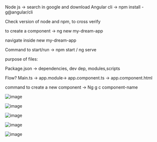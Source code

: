 
Node js -> search in google and download
Angular cli -> npm install -g@angular/cli

Check version of node and npm, to cross verify 

to create a component -> ng new my-dream-app

navigate inside new my-dream-app 

Command to start/run -> npm start / ng serve

purpose of files:

Package.json -> dependencies, dev dep, modules,scripts

Flow? Main.ts -> app.module-> app.component.ts -> app.component.html 

command to create a new component -> Ng g c component-name

![image](https://user-images.githubusercontent.com/90038032/221622483-6f07a1e6-3a47-42c9-976b-af15090e0c37.png)

![image](https://user-images.githubusercontent.com/90038032/221622539-7fe02898-d8a8-4db0-928e-2eca21b8a7d6.png)

![image](https://user-images.githubusercontent.com/90038032/221622612-c5ab0b4d-8d0f-445f-a267-d8bb73b1f6c1.png)

![image](https://user-images.githubusercontent.com/90038032/221622925-729a9314-a5f0-4579-a7b2-7c5566ca4088.png)

![image](https://user-images.githubusercontent.com/90038032/221622978-c2db4dd2-1d07-4703-8d90-049c244b8298.png)
